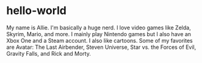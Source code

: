 # hello-world

My name is Allie. I'm basically a huge nerd. I love video games like Zelda, Skyrim, Mario, and more.
I mainly play Nintendo games but I also have an Xbox One and a Steam account.
I also like cartoons. Some of my favorites are Avatar: The Last Airbender, Steven Universe, Star vs. the Forces of Evil,
Gravity Falls, and Rick and Morty.
